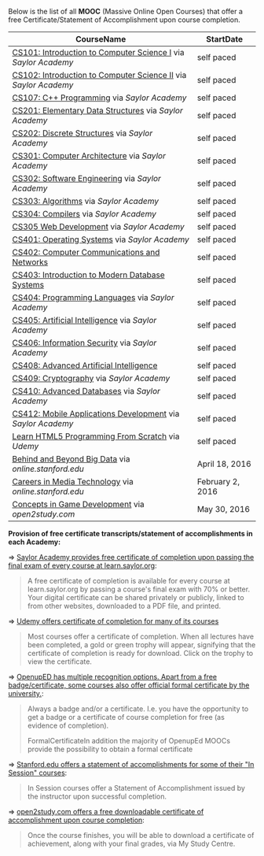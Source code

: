 Below is the list of all **MOOC** (Massive Online Open Courses) that offer a free Certificate/Statement of Accomplishment upon course completion.


CourseName | StartDate
---------  | ---------
| [CS101: Introduction to Computer Science I](https://learn.saylor.org/course/view.php?id=6) via *Saylor Academy* | self paced |
| [CS102: Introduction to Computer Science II](https://learn.saylor.org/course/view.php?id=64) via *Saylor Academy*  | self paced |
| [CS107: C++ Programming](https://learn.saylor.org/course/view.php?id=65) via *Saylor Academy* | self paced |
| [CS201: Elementary Data Structures](https://learn.saylor.org/course/view.php?id=66) via *Saylor Academy* | self paced |
| [CS202: Discrete Structures](https://learn.saylor.org/course/view.php?id=67)  via *Saylor Academy* | self paced |
| [CS301: Computer Architecture](https://learn.saylor.org/course/view.php?id=71) via *Saylor Academy* | self paced |
| [CS302: Software Engineering](https://learn.saylor.org/course/view.php?id=73) via *Saylor Academy* | self paced |
| [CS303: Algorithms](https://learn.saylor.org/course/view.php?id=72) via *Saylor Academy* | self paced |
| [CS304: Compilers](https://learn.saylor.org/course/view.php?id=74) via *Saylor Academy* | self paced |
| [CS305 Web Development](https://learn.saylor.org/course/view.php?id=75) via *Saylor Academy* | self paced |
| [CS401: Operating Systems](https://learn.saylor.org/course/view.php?id=94) via *Saylor Academy* | self paced |
| [CS402: Computer Communications and Networks](https://learn.saylor.org/course/view.php?id=84) | self paced |
| [CS403: Introduction to Modern Database Systems](https://learn.saylor.org/course/view.php?id=93)  | self paced |
| [CS404: Programming Languages](https://learn.saylor.org/course/view.php?id=79) via *Saylor Academy* | self paced |
| [CS405: Artificial Intelligence](https://learn.saylor.org/course/view.php?id=96) via *Saylor Academy* | self paced |
| [CS406: Information Security](https://learn.saylor.org/course/view.php?id=92) via *Saylor Academy* | self paced |
| [CS408: Advanced Artificial Intelligence](https://learn.saylor.org/course/view.php?id=81) | self paced |
| [CS409: Cryptography](https://learn.saylor.org/course/view.php?id=90) via *Saylor Academy* | self paced |
| [CS410: Advanced Databases](https://learn.saylor.org/course/view.php?id=91) via *Saylor Academy* | self paced |
| [CS412: Mobile Applications Development](https://learn.saylor.org/course/view.php?id=95) via *Saylor Academy* | self paced |
| [Learn HTML5 Programming From Scratch](https://www.udemy.com/learn-html5-programming-from-scratch/) via *Udemy* | self paced |
| [Behind and Beyond Big Data](http://online.stanford.edu/course/behind-and-beyond-big-data) via *online.stanford.edu* | April 18, 2016	|
| [Careers in Media Technology](http://online.stanford.edu/course/careers-media-technology) via *online.stanford.edu* | February 2, 2016 |
| [Concepts in Game Development](https://www.open2study.com/courses/concepts-in-game-development) via *open2study.com* | May 30, 2016 |


**Provision of free certificate transcripts/statement of accomplishments in each Academy:**

=> [Saylor Academy provides free certificate of completion upon passing the final exam of every course at learn.saylor.org](https://sayloracademy.zendesk.com/hc/en-us/articles/210853008-About-course-completion-certificates):

> A free certificate of completion is available for every course at learn.saylor.org by passing a course's final exam with 70% or better. Your digital certificate can be shared privately or publicly, linked to from other websites, downloaded to a PDF file, and printed.

=> [Udemy offers certificate of completion for many of its courses](https://support.udemy.com/customer/en/portal/articles/1497724-certificate-of-completion?b_id=11486)

> Most courses offer a certificate of completion. When all lectures have been completed, a gold or green trophy will appear, signifying that the certificate of completion is ready for download. Click on the trophy to view the certificate.

=> [OpenupED has multiple recognition options. Apart from a free badge/certificate, some courses also offer official formal certificate by the university.](http://www.openuped.eu/mooc-features/47-recognition-options):

> Always a badge and/or a certificate. I.e. you have the opportunity to get a badge or a certificate of course completion for free (as evidence of completion). 
> 
> FormalCertificateIn addition the majority of OpenupEd MOOCs provide the possibility to obtain a formal certificate

=>  [Stanford.edu offers a statement of accomplishments for some of their "In Session" courses](http://online.stanford.edu/courses/allcourses):

> In Session courses offer a Statement of Accomplishment issued by the instructor upon successful completion. 

=> [open2study.com offers a free downloadable certificate of accomplishment upon course completion](https://www.open2study.com/howitworks):

> Once the course finishes, you will be able to download a certificate of achievement, along with your final grades, via My Study Centre. 
